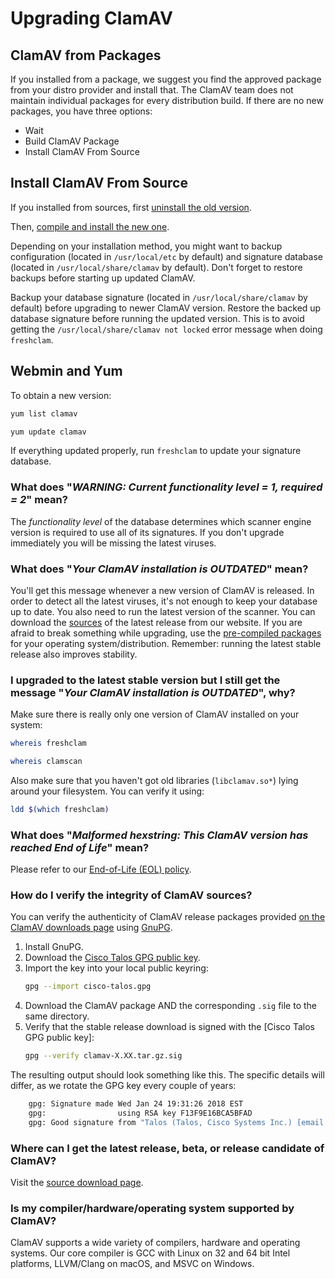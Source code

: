 # Upgrading ClamAV

## ClamAV from Packages

If you installed from a package, we suggest you find the approved package from your distro provider and install that. The ClamAV team does not maintain individual packages for every distribution build.
If there are no new packages, you have three options:

* Wait
* Build ClamAV Package
* Install ClamAV From Source

## Install ClamAV From Source

If you installed from sources, first [uninstall the old version](faq-uninstall.md).

Then, [compile and install the new one](../manual/Installing/Installing-from-source-Unix.md).

Depending on your installation method, you might want to backup configuration (located in `/usr/local/etc` by default) and signature database (located in `/usr/local/share/clamav` by default). Don't forget to restore backups before starting up updated ClamAV.

Backup your database signature (located in `/usr/local/share/clamav` by default) before upgrading to newer ClamAV version. Restore the backed up database signature before running the updated version. This is to avoid getting the `/usr/local/share/clamav not locked` error message when doing `freshclam`.

## Webmin and Yum

To obtain a new version:

```bash
yum list clamav

yum update clamav
```

If everything updated properly, run `freshclam` to update your signature database.

### What does "*WARNING:	Current functionality level = 1, required = 2*" mean?

The *functionality level* of the database determines which scanner engine version is required to use all of its signatures. If you don't upgrade immediately you will be missing the latest viruses.

### What does "*Your ClamAV installation is OUTDATED*" mean?

You'll get this message whenever a new version of ClamAV is released. In order to detect all the latest viruses, it's not enough to keep your database up to date. You also need to run the latest version of the scanner. You can download the [sources] of the latest release from our website. If you are afraid to break something while upgrading, use  the [pre-compiled packages] for your operating system/distribution. Remember: running the latest stable release also improves stability.

### I upgraded to the latest stable version but I still get the message "*Your ClamAV installation is OUTDATED*", why?

Make sure there is really only one version of ClamAV installed on your system:

```bash
whereis freshclam

whereis clamscan
```

Also make sure that you haven't got old libraries (`libclamav.so*`) lying around your filesystem. You can verify it using:

```bash
ldd $(which freshclam)
```

### What does "*Malformed hexstring: This ClamAV version has reached End of Life*" mean?

Please refer to our [End-of-Life (EOL) policy](faq-eol.md).

### How do I verify the integrity of ClamAV sources?

You can verify the authenticity of ClamAV release packages provided [on the ClamAV downloads page](https://www.clamav.net/downloads) using [GnuPG](http://www.gnupg.org/).

1. Install GnuPG.
2. Download the [Cisco Talos GPG public key](../manual/cisco-talos.gpg).
3. Import the key into your local public keyring:
   ```bash
   gpg --import cisco-talos.gpg
   ```
4. Download the ClamAV package AND the corresponding `.sig` file to the same directory.
5. Verify that the stable release download is signed with the [Cisco Talos GPG public key]:
   ```bash
   gpg --verify clamav-X.XX.tar.gz.sig
   ```

The resulting output should look something like this. The specific details will differ, as we rotate the GPG key every couple of years:
```bash
    gpg: Signature made Wed Jan 24 19:31:26 2018 EST
    gpg:                using RSA key F13F9E16BCA5BFAD
    gpg: Good signature from "Talos (Talos, Cisco Systems Inc.) [email address]" [unknown]
```

### Where can I get the latest release, beta, or release candidate of ClamAV?

Visit the [source download page].

### Is my compiler/hardware/operating system supported by ClamAV?

ClamAV supports a wide variety of compilers, hardware and operating systems. Our core compiler is GCC with Linux on 32 and 64 bit Intel platforms, LLVM/Clang on macOS, and MSVC on Windows.


[sources]: https://github.com/Cisco-Talos/clamav
[pre-compiled packages]: http://www.clamav.net/download.html#otherversions
[source download page]: http://www.clamav.net/downloads
